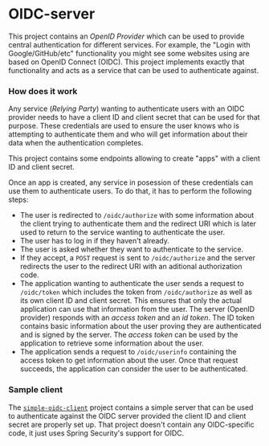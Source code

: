 # OIDC-server

This project contains an _OpenID Provider_ which can be used to provide central authentication for different services. For example, the "Login with Google/GitHub/etc" functionality you might see some websites using are based on OpenID Connect (OIDC). This project implements exactly that functionality and acts as a service that can be used to authenticate against.

### How does it work

Any service (_Relying Party_) wanting to authenticate users with an OIDC provider needs to have a client ID and client secret that can be used for that purpose. These credentials are used to ensure the user knows who is attempting to authenticate them and who will get information about their data when the authentication completes.

This project contains some endpoints allowing to create "apps" with a client ID and client secret.

Once an app is created, any service in posession of these credentials can use them to authenticate users. To do that, it has to perform the following steps:
- The user is redirected to `/oidc/authorize` with some information about the client trying to authenticate them and the redirect URI which is later used to return to the service wanting to authenticate the user.
- The user has to log in if they haven't already.
- The user is asked whether they want to authenticate to the service.
- If they accept, a `POST` request is sent to `/oidc/authorize` and the server redirects the user to the redirect URI with an aditional authorization code.
- The application wanting to authenticate the user sends a request to `/oidc/token` which includes the token from `/oidc/authorize` as well as its own client ID and client secret. This ensures that only the actual application can use that information from the user. The server (OpenID provider) responds with an _access token_ and an _id token_. The ID token contains basic information about the user proving they are authenticated and is signed by the server. The _access token_ can be used by the application to retrieve some information about the user.
- The application sends a request to `/oidc/userinfo` containing the access token to get information about the user. Once that request succeeds, the application can consider the user to be authenticated.

### Sample client

The [`simple-oidc-client`](./simple-oidc-client) project contains a simple server that can be used to authenticate against the OIDC server provided the client ID and client secret are properly set up. That project doesn't contain any OIDC-specific code, it just uses Spring Security's support for OIDC.